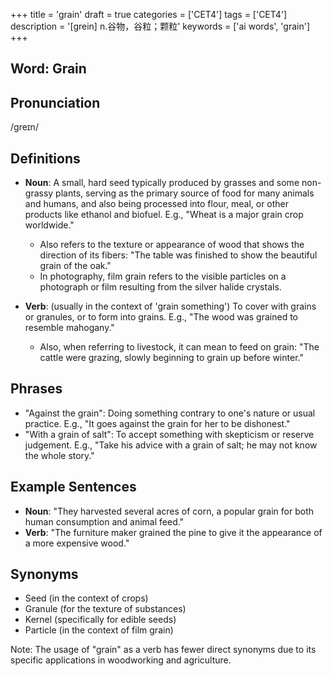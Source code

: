 +++
title = 'grain'
draft = true
categories = ['CET4']
tags = ['CET4']
description = '[grein] n.谷物，谷粒；颗粒'
keywords = ['ai words', 'grain']
+++

## Word: Grain

## Pronunciation
/ɡreɪn/

## Definitions
- **Noun**: A small, hard seed typically produced by grasses and some non-grassy plants, serving as the primary source of food for many animals and humans, and also being processed into flour, meal, or other products like ethanol and biofuel. E.g., "Wheat is a major grain crop worldwide."
  - Also refers to the texture or appearance of wood that shows the direction of its fibers: "The table was finished to show the beautiful grain of the oak."
  - In photography, film grain refers to the visible particles on a photograph or film resulting from the silver halide crystals.
  
- **Verb**: (usually in the context of 'grain something') To cover with grains or granules, or to form into grains. E.g., "The wood was grained to resemble mahogany."
  - Also, when referring to livestock, it can mean to feed on grain: "The cattle were grazing, slowly beginning to grain up before winter."

## Phrases
- "Against the grain": Doing something contrary to one's nature or usual practice. E.g., "It goes against the grain for her to be dishonest."
- "With a grain of salt": To accept something with skepticism or reserve judgement. E.g., "Take his advice with a grain of salt; he may not know the whole story."

## Example Sentences
- **Noun**: "They harvested several acres of corn, a popular grain for both human consumption and animal feed."
- **Verb**: "The furniture maker grained the pine to give it the appearance of a more expensive wood."

## Synonyms
- Seed (in the context of crops)
- Granule (for the texture of substances)
- Kernel (specifically for edible seeds)
- Particle (in the context of film grain) 

Note: The usage of "grain" as a verb has fewer direct synonyms due to its specific applications in woodworking and agriculture.
